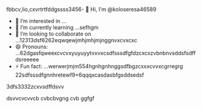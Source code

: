 fbbcv,lio,cxvrtrtfddgssss3456- 👋 Hi, I’m @koloseresa46589
- 👀 I’m interested in ...
- 🌱 I’m currently learning ...sefhgm
- 💞️ I’m looking to collaborate on ...12313dsf6262eqwqewjmhjmhjmjnggnvxcvxcxc
- 😄 Pronouns: ...62dgasfqweexcvcvxyuyuyytvxvxcsdfsssdfgfdzcxcxzvbnbnvsddsfsdffdsreeeee
- ⚡ Fun fact: ...werwerjmjm554hgnhgnhnggsdfbgzcxxxcvvxcgrregrg
22sdfsssdfgnnhretewf9+6qqqxcasdasbfgsddsedsf
<!---53wrrhtsdf12352dzfsd
koloseresa/koloseresa is a ✨ special ✨ repository beca132useas its `README45.md` (this file) appeabgdfbrsf on your GitHusffsdfdsb profrerezxcczvv5ile.
You can click the Preview link to take a look at your changes.456fsdsd32gfbgfgfjtyjtyt
--->3dfs3332zcxvsdffdsvv
dsvvcvcvvcb
cvbcbvgng
cvb
ggfgf
